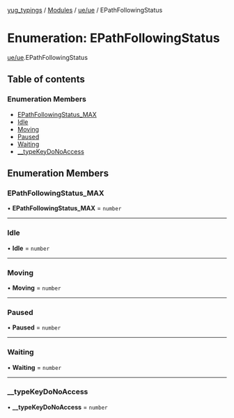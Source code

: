 [yug_typings](../README.md) / [Modules](../modules.md) / [ue/ue](../modules/ue_ue.md) / EPathFollowingStatus

# Enumeration: EPathFollowingStatus

[ue/ue](../modules/ue_ue.md).EPathFollowingStatus

## Table of contents

### Enumeration Members

- [EPathFollowingStatus\_MAX](ue_ue.EPathFollowingStatus.md#epathfollowingstatus_max)
- [Idle](ue_ue.EPathFollowingStatus.md#idle)
- [Moving](ue_ue.EPathFollowingStatus.md#moving)
- [Paused](ue_ue.EPathFollowingStatus.md#paused)
- [Waiting](ue_ue.EPathFollowingStatus.md#waiting)
- [\_\_typeKeyDoNoAccess](ue_ue.EPathFollowingStatus.md#__typekeydonoaccess)

## Enumeration Members

### EPathFollowingStatus\_MAX

• **EPathFollowingStatus\_MAX** = `number`

___

### Idle

• **Idle** = `number`

___

### Moving

• **Moving** = `number`

___

### Paused

• **Paused** = `number`

___

### Waiting

• **Waiting** = `number`

___

### \_\_typeKeyDoNoAccess

• **\_\_typeKeyDoNoAccess** = `number`
